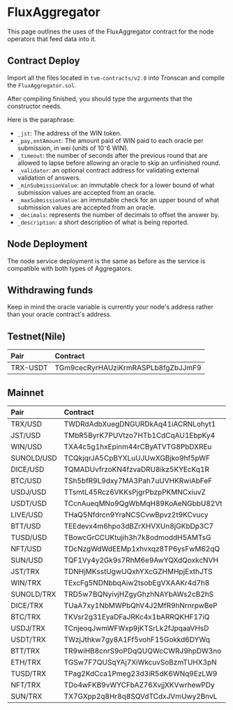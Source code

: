 # FluxAggregator

This page outlines the uses of the FluxAggregator contract for the node operators that feed data into it.

## Contract Deploy

Import all the files located in `tvm-contracts/v2.0` into Tronscan and compile the `FluxAggregator.sol`.

After compiling finished, you should type the arguments that the constructor needs.

Here is the paraphrase:

- `_jst`: The address of the WIN token.
- `_pay,entAmount`: The amount paid of WIN paid to each oracle per submission, in wei (units of 10⁻6 WIN).
- `_timeout`:  the number of seconds after the previous round that are allowed to lapse before allowing an oracle to skip an unfinished round.
- `_validator`: an optional contract address for validating external validation of answers.
- `_minSubmissionValue`: an immutable check for a lower bound of what submission values are accepted from an oracle.
- `_maxSubmissionValue`: an immutable check for an upper bound of what submission values are accepted from an oracle.
- `_decimals`: represents the number of decimals to offset the answer by.
- `_description`: a short description of what is being reported.

## Node Deployment

The node service deployment is the same as before as the service is compatible with both types of Aggregators.

## Withdrawing funds

Keep in mind the oracle variable is currently your node's address rather than your oracle contract's address.

## Testnet(Nile)

|Pair|Contract|
|:--|:--|
|TRX-USDT|TGm9cecRyrHAUziKrmRASPLb8fgZbJJmF9|


## Mainnet
| Pair     | Contract                           |
| :------- | :--------------------------------- |
| TRX/USD  | TWDRdAdbXuegDNGURDkAq41iACRNLohyt1 |
| JST/USD  | TMbR5ByrK7PUVtzo7HTb1CdCqAU1EbpKy4 |
| WIN/USD  | TXA4c5g1hxEpinm44rCByATVTG8PbDXREu |
| SUNOLD/USD  | TCQkjqrJA5CpBYXLuUJUwXGBjko9hf5pWF |
| DICE/USD | TQMADUvfrzoKN4fzvaDRU8ikz5KYEcKq1R |
| BTC/USD  | TSh5bfR9L9dxy7MA3Pah7uUVHKRwiAbFeF |
| USDJ/USD | TTsmtL45Rcz6VKKsPjgrPbzpPKMNCxiuvZ |
| USDT/USD | TCcnAueqMNo9QgWbMqH89KoAeNGbbU82Vt |
| LIVE/USD | THaQ5Nfdrcn9YraNCSCvwBpvz2t9KCvucy |
| BTT/USD  | TEEdevx4m6hpo3dBZrXHVXUn8jGKbDp3C7 |
| TUSD/USD | TBowcGrCCUKtujih3h7k8odmoddH5AMTsG |
| NFT/USD  | TDcNzgWdWdEEMp1xhvxqz8TP6ysFwM62qQ |
| SUN/USD  | TQF1Vy4y2Gk9s7RhM6e9AwYQXdQoxkcNVH |
| JST/TRX  | TDNHjMKsstUgwUQxhYXcGZHMHpjExthJTS |
| WIN/TRX  | TExcFg5NDNbbqAiw2tsobEgVXAAKr4d7h8 |
| SUNOLD/TRX  | TRD5w7BQNyivjHZgyGhzhNAYbAWs2cB2hS |
| DICE/TRX | TUaA7xy1NbMWPbQhV4J2MfR9hNrnrpwBeP |
| BTC/TRX  | TKVsr2g31EyaDFaJRKc4x1bARRQKHF17iQ |
| USDJ/TRX | TCnjeoqJwmWFWxp9jKTSrLk2fJpqaaVHsD |
| USDT/TRX | TWzjJthkw7gy8A1Ff5vohF15Gokkd6DYWq |
| BTT/TRX  | TR9wiHB8cnrS9oPDqQUQWcCWRJ9hpDW3no |
| ETH/TRX  | TGSw7F7QUSqYAj7XiWkcuvSoBzmTUHX3pN |
| TUSD/TRX | TPag2KdCca1Pmeg23d3iR5dK6WNq9EzLW9 |
| NFT/TRX  | TDo4wFKB9vWYCFbAZ76XvjjXKVwrhewPDy |
| SUN/TRX  | TX7GXpp2q8Hr8q8SQVdTCdxJVmUwy2BnvL |
